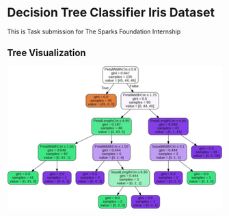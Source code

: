 # Decision Tree Classifier Iris Dataset
This is Task submission for The Sparks Foundation Internship 


## Tree Visualization

![alt text](treeVisualization.jpg)
